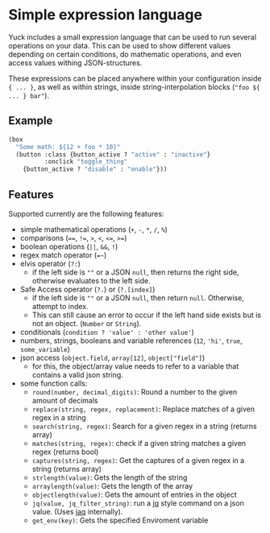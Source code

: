 # Simple expression language

Yuck includes a small expression language that can be used to run several operations on your data.
This can be used to show different values depending on certain conditions,
do mathematic operations, and even access values withing JSON-structures.

These expressions can be placed anywhere within your configuration inside `{ ... }`,
as well as within strings, inside string-interpolation blocks (`"foo ${ ... } bar"`).

## Example

```lisp
(box
  "Some math: ${12 + foo * 10}"
  (button :class {button_active ? "active" : "inactive"}
          :onclick "toggle_thing"
    {button_active ? "disable" : "enable"}))
```

## Features

Supported currently are the following features:
- simple mathematical operations (`+`, `-`, `*`, `/`, `%`)
- comparisons (`==`, `!=`, `>`, `<`, `<=`, `>=`)
- boolean operations (`||`, `&&`, `!`)
- regex match operator (`=~`)
- elvis operator (`?:`)
    - if the left side is `""` or a JSON `null`, then returns the right side,
      otherwise evaluates to the left side.
- Safe Access operator (`?.`) or (`?.[index]`)
    - if the left side is `""` or a JSON `null`, then return `null`. Otherwise,
      attempt to index.
    - This can still cause an error to occur if the left hand side exists but is
      not an object.
      (`Number` or `String`).
- conditionals (`condition ? 'value' : 'other value'`)
- numbers, strings, booleans and variable references (`12`, `'hi'`, `true`, `some_variable`)
- json access (`object.field`, `array[12]`, `object["field"]`)
    - for this, the object/array value needs to refer to a variable that contains a valid json string.
- some function calls:
    - `round(number, decimal_digits)`: Round a number to the given amount of decimals
    - `replace(string, regex, replacement)`: Replace matches of a given regex in a string
	- `search(string, regex)`: Search for a given regex in a string (returns array)
	- `matches(string, regex)`: check if a given string matches a given regex (returns bool)
	- `captures(string, regex)`: Get the captures of a given regex in a string (returns array)
	- `strlength(value)`: Gets the length of the string
	- `arraylength(value)`: Gets the length of the array
	- `objectlength(value)`: Gets the amount of entries in the object
	- `jq(value, jq_filter_string)`: run a [jq](https://stedolan.github.io/jq/manual/) style command on a json value. (Uses [jaq](https://crates.io/crates/jaq) internally).
    - `get_env(key)`: Gets the specified Enviroment variable

